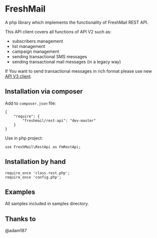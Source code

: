 # FreshMail

A php library which implements the functionality of FreshMail REST API.

This API client covers all functions of API V2 such as:
 - subscribers management
 - list management
 - campaign management
 - sending transactional SMS messages
 - sending transactional mail messages (in a legacy way)

If You want to send transactional messages in rich format please use new [API V3 client](https://github.com/FreshMail/php-api-client).

## Installation via composer

Add to `composer.json` file:

    {
        "require": {
            "freshmail/rest-api": "dev-master"
        }
    }

Use in php project:

    use FreshMail\RestApi as FmRestApi;

## Installation by hand

    require_once 'class.rest.php';
    require_once 'config.php';

## Examples

All samples included in samples directory.

## Thanks to
@adam187 
